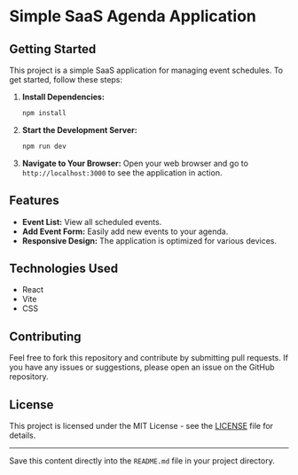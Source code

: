 # Simple SaaS Agenda Application

## Getting Started

This project is a simple SaaS application for managing event schedules. To get started, follow these steps:

1. **Install Dependencies:**
   ```sh
   npm install
   ```

2. **Start the Development Server:**
   ```sh
   npm run dev
   ```

3. **Navigate to Your Browser:**
   Open your web browser and go to `http://localhost:3000` to see the application in action.

## Features

- **Event List:** View all scheduled events.
- **Add Event Form:** Easily add new events to your agenda.
- **Responsive Design:** The application is optimized for various devices.

## Technologies Used

- React
- Vite
- CSS

## Contributing

Feel free to fork this repository and contribute by submitting pull requests. If you have any issues or suggestions, please open an issue on the GitHub repository.

## License

This project is licensed under the MIT License - see the [LICENSE](LICENSE) file for details.

---

Save this content directly into the `README.md` file in your project directory.